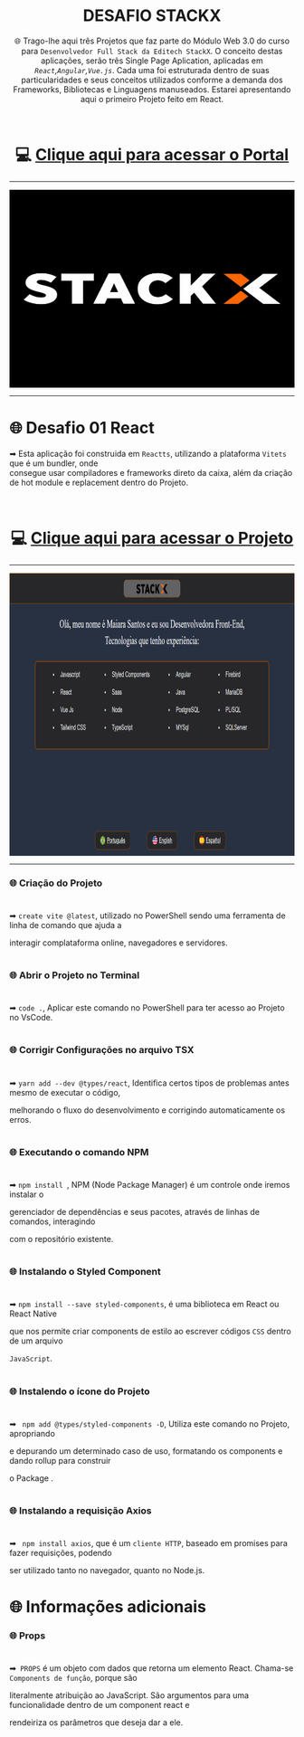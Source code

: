 <div align="center">
 
 # DESAFIO STACKX

</div>

<div align="center">

 🌐 Trago-lhe aqui três Projetos que faz parte do Módulo Web 3.0 do curso para `Desenvolvedor Full Stack da Editech StackX`. O conceito destas aplicações, serão 
três  Single Page Aplication, aplicadas em <i>`React`,`Angular`,`Vue.js`</i>. Cada uma foi estruturada dentro de suas particularidades e seus conceitos utilizados  conforme a demanda dos Frameworks, Bibliotecas e Linguagens manuseados. 
 Estarei apresentando aqui o primeiro Projeto feito em React. 
 
 </div>
 

 
 <br>
 
# <div align="center">💻 [Clique aqui para acessar o Portal](https://stackx.com.br/)
 
 
 
 ***
 
 <img src="./stack.jpg" align="center" height="350em" width="150%">
 
 </div>
 
 ***
 
 
 
 # 🌐 Desafio 01 React
 
 ➡ Esta aplicação foi construida em `Reactts`, utilizando a plataforma `Vitets` que é um bundler, onde  
 consegue usar compiladores e frameworks direto  da caixa,  além da criação de hot module e replacement dentro 
  do Projeto.
  
  <br>
  
  # <div align="center">💻 [Clique aqui para acessar o Projeto](https://desafioweb30-react.netlify.app/)
   
   ***
   
   <img src="react.png" align="center" height="500em" width="100%">
   
   ***
   
   ### 🌐 Criação do Projeto
   
   #
   
   
   ➡ ```create vite @latest```, utilizado no PowerShell sendo uma ferramenta de linha de comando que ajuda a 
   
   interagir complataforma online, navegadores e servidores.
 
 #
 
  ### 🌐 Abrir o Projeto no Terminal
   
   #
   
   
   ➡ ```code .```, Aplicar este comando no PowerShell para ter acesso ao Projeto no VsCode.
 
 #
 
  ### 🌐 Corrigir Configurações no arquivo TSX
   
   #
   
   
   ➡ ```yarn add --dev @types/react```, Identifica certos tipos de problemas antes mesmo de executar o código, 
   
   melhorando o fluxo do desenvolvimento e corrigindo automaticamente os erros.
 
 #
 
  ### 🌐 Executando o comando NPM
   
   #
   
   
   ➡ ```npm install ```, NPM (Node Package Manager) é um controle onde iremos instalar o 
   
   gerenciador de dependências e seus pacotes, através de linhas de comandos, interagindo 
   
   com o repositório existente.
 
 #
 
  ### 🌐 Instalando o Styled Component
   
   #
   
   
   ➡ ```npm install --save styled-components```, é uma biblioteca em React ou React Native 
   
   que nos permite criar components de estilo ao escrever códigos `CSS` dentro de um arquivo 
   
   `JavaScript`.
 
 #
 
  ### 🌐 Instalendo o ícone do Projeto
   
   #
   
   
   ➡ ``` npm add @types/styled-components -D```, Utiliza este comando no Projeto, apropriando 
   
   e depurando um determinado  caso de uso,  formatando os components e dando rollup para construir 
   
   o Package .
 
 #
 
  ### 🌐 Instalando a requisição Axios
   
   #
   
   
   ➡ ``` npm install axios```, que é um `cliente HTTP`, baseado em promises para fazer requisições, podendo 
   
   ser utilizado tanto no navegador, quanto no Node.js.
 
  #
 
  # 🌐 Informações adicionais
   
   ### 🌐 Props
 
 #
   
   
   ➡`` PROPS`` é um objeto  com dados que retorna um elemento React. Chama-se `Components de função`, porque são 
   
   literalmente  atribuição ao JavaScript. São argumentos para uma funcionalidade dentro de um component react e 
   
   rendeiriza os parâmetros que  deseja dar a ele.
